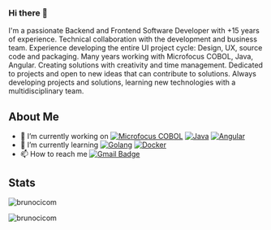 ### Hi there 👋

I'm a passionate Backend and Frontend Software Developer with +15 years of experience. Technical collaboration with the development and business team. Experience developing the entire UI project cycle: Design, UX, source code and packaging. Many years working with Microfocus COBOL, Java, Angular. Creating solutions with creativity and time management. Dedicated to projects and open to new ideas that can contribute to solutions. Always developing projects and solutions, learning new technologies with a multidisciplinary team.

## About Me

- 🔭 I’m currently working on [![Microfocus COBOL](https://img.shields.io/badge/-Microfocus_COBOL-005571?style=flat-square&logoColor=ffffff)](https://www.microfocus.com/) [![Java](https://img.shields.io/badge/-Java-F80000?style=flat-square&logoColor=ffffff&logo=oracle)](https://www.java.com/en/) [![Angular](https://img.shields.io/badge/-Angular-DD0031?style=flat-square&logoColor=ffffff&logo=angular)](https://angular.io/)
- 🌱 I’m currently learning [![Golang](https://img.shields.io/badge/-Golang-00ADD8?style=flat-square&logo=go&logoColor=ffffff)](https://go.dev/) [![Docker](https://img.shields.io/badge/-Docker-2496ED?style=flat-square&logo=docker&logoColor=ffffff)](https://www.docker.com/)
- 📫 How to reach me [![Gmail Badge](https://img.shields.io/badge/-gmail-c14438?style=flat-square&logo=Gmail&logoColor=ffffff)](mailto:brunocicom@gmail.com)

## Stats

<p><img src="https://github-readme-stats.vercel.app/api?username=brunocicom&show_icons=true&theme=blue-green" alt="brunocicom" /></p>
<p><img src="https://github-readme-stats.vercel.app/api/top-langs/?username=brunocicom&layout=compact&text_color=daf7dc&bg_color=151515&hide=css,html" alt="brunocicom" /></p>
<!--
**brunocicom/brunocicom** is a ✨ _special_ ✨ repository because its `README.md` (this file) appears on your GitHub profile.

Here are some ideas to get you started:

- 🔭 I’m currently working on ...
- 🌱 I’m currently learning ...
- 👯 I’m looking to collaborate on ...
- 🤔 I’m looking for help with ...
- 💬 Ask me about ...
- 📫 How to reach me: ...
- 😄 Pronouns: ...
- ⚡ Fun fact: ...
-->
